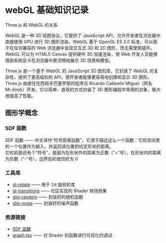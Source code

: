 # webGL 基础知识记录

Three.js 和 WebGL 的关系

WebGL 是一种 3D 绘图协议，它提供了 JavaScript API，允许开发者在浏览器中直接使用 GPU 进行 3D 图形渲染。WebGL 基于 OpenGL ES 2.0 标准，可以用于在任何兼容的 Web 浏览器中呈现交互式 3D 和 2D 图形，而无需使用插件。WebGL 可以为 HTML5 Canvas 提供硬件 3D 加速渲染，使 Web 开发人员能够借助系统显卡在浏览器中更流畅地展示 3D 场景和模型。

Three.js 是一个基于 WebGL 的 JavaScript 3D 图形库，它封装了 WebGL 的复杂性，提供了更高级别的 API，使开发者能够更容易地创建和显示 3D 图形。Three.js 由居住在西班牙巴塞罗那的程序员 Ricardo Cabbello Miguel（网名 Mr.doob）开发，它以简单、直观的方式封装了 3D 图形编程中常用的对象，极大地提高了性能。

## 图形学概念

### SDF 函数

SDF 函数 —— 中文译作“符号距离函数”，它用于描述这么一个函数：它将空间里的一个位置作为输入，并返回该位置到给定形状的距离。  
它的前面还有个“符号”，是因为在形状外的距离为正数（“+”号），在形状内的距离为负数（“-”号），边界处的值恰好为 0

### 工具库

- [gl-rotate](https://github.com/dmnsgn/glsl-rotate) —— 用于 2d 旋转的库
- [gl-transitions](https://github.com/gl-transitions/gl-transitions) —— 社区实现的 Shader 转场效果
- [glsl-random](https://github.com/mattdesl/glsl-random) —— 封装好的随机函数
- [glsl-noise](https://github.com/hughsk/glsl-noise) —— 封装好的噪声函数

### 资源链接

- [SDF 函数](https://iquilezles.org/articles/distfunctions2d/)
- [graph toy](https://graphtoy.com/) —— 对 Shader 的函数进行可视化的调试
